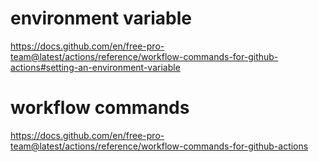 # environment variable
https://docs.github.com/en/free-pro-team@latest/actions/reference/workflow-commands-for-github-actions#setting-an-environment-variable

# workflow commands

https://docs.github.com/en/free-pro-team@latest/actions/reference/workflow-commands-for-github-actions